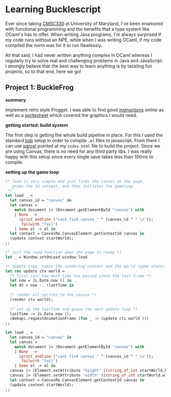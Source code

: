 # Learning Bucklescript

Ever since taking [CMSC330](https://www.cs.umd.edu/class/spring2017/cmsc330/syllabus.shtml) at University of Maryland, I've been enamored with functional programming and the benefits that a type system like OCaml's has to offer. When writing Java programs, I'm always surprised if my code runs without an NPE, while when I was writing OCaml, if my code compiled the norm was for it to run flawlessly.

All that said, I had never written anything complex in OCaml whereas I regularly try to solve real and challenging problems in Java and JavaScript.  I strongly believe that the best way to learn anything is by tackling fun projects, so to that end, here we go!



## Project 1: BuckleFrog

**summary**

Implement retro style Frogger.  I was able to find good [instructions](http://www.20goto10.co.uk/frogger/instructions.html) online as well as a [spritesheet](https://samouri.github.io/bucklefrog/frogger_sprites.ae354d37.png) which covered the graphics I would need.

**getting started: build system**

The first step is getting the whole build pipeline in place.  For this I used the standard [bsb](https://bucklescript.github.io/docs/en/new-project.html) setup in order to compile `.ml` files to javascript. From there I can use [parcel](https://parceljs.org/) pointed at my `index.html` file to build the project.  Since we are using Canvas, there is no need for any third party libs. I was really happy with this setup since every single save takes less than 100ms to compile.

**setting up the game loop**

```ocaml
(* load is very simple and just finds the canvas on the page,
   grabs the 2d context, and then initiates the gameloop
 *)
let load _ =
  let canvas_id = "canvas" in
  let canvas =
    match document |> (Document.getElementById "canvas") with
    | None  ->
      (print_endline ("cant find canvas " ^ (canvas_id ^ " \n"));
       failwith "fail")
    | Some el -> el in
  let context = CanvasRe.CanvasElement.getContext2d canvas in
  (update context startWorld);
;;

(* call the load function when the page is ready *)
let _ = Window.setOnLoad window load

(* update step, takes the rendering context and the world (game state) *)
let rec update ctx world = 
  (* first calc how much time has passed since the last frame *)
  let now = Js.Date.now () in
  let dt = now -. !lastTime in
  
  (* render all sprites to the canvas *)
  (render ctx world);
  
  (* set up the lastTime and queue the next update loop *)
  lastTime := Js.Date.now ();
  (Webapi.requestAnimationFrame (fun _ -> (update ctx world )))
;;

let load _ =
  let canvas_id = "canvas" in
  let canvas =
    match document |> (Document.getElementById "canvas") with
    | None  ->
      (print_endline ("cant find canvas " ^ (canvas_id ^ " \n"));
       failwith "fail")
    | Some el -> el in
  canvas |> (Element.setAttribute "height" ((string_of_int startWorld.height) ^ "px"));
  canvas |> (Element.setAttribute "width" ((string_of_int startWorld.width) ^ "px"));
  let context = CanvasRe.CanvasElement.getContext2d canvas in
  (update context startWorld);
;;
```

